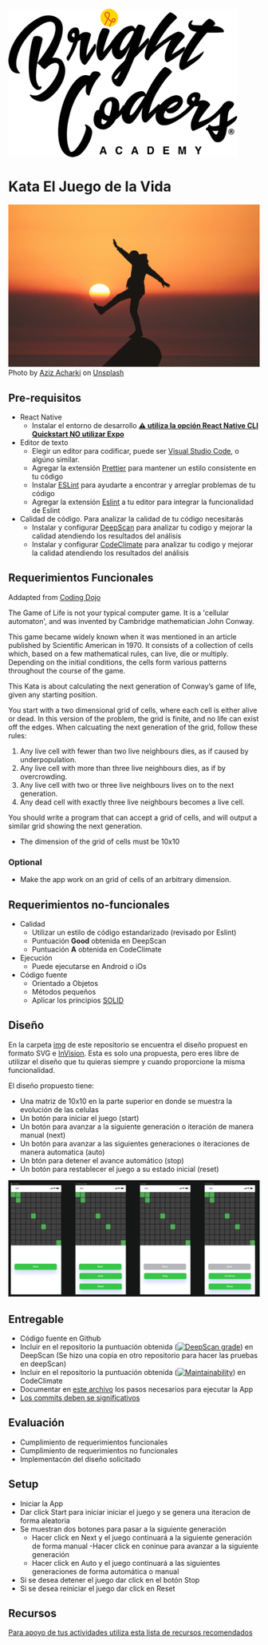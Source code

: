 ![BrightCoders Logo](img/logo-bc.png)

# Kata El Juego de la Vida

![Cover](img/cover.jpg)
<span>Photo by <a href="https://unsplash.com/@acharki95?utm_source=unsplash&amp;utm_medium=referral&amp;utm_content=creditCopyText">Aziz Acharki</a> on <a href="https://unsplash.com/s/photos/life?utm_source=unsplash&amp;utm_medium=referral&amp;utm_content=creditCopyText">Unsplash</a></span>

## Pre-requisitos

- React Native
  - Instalar el entorno de desarrollo [**:warning: utiliza la opción React Native CLI Quickstart NO utilizar Expo**](https://reactnative.dev/docs/environment-setup)
- Editor de texto
  - Elegir un editor para codificar, puede ser [Visual Studio Code](https://code.visualstudio.com/), o algúno similar.
  - Agregar la extensión [Prettier](https://marketplace.visualstudio.com/items?itemName=esbenp.prettier-vscode) para mantener un estilo consistente en tu código
  - Instalar [ESLint](https://eslint.org/) para ayudarte a encontrar y arreglar problemas de tu código
  - Agregar la extensión [Eslint](https://marketplace.visualstudio.com/items?itemName=dbaeumer.vscode-eslint) a tu editor para integrar la funcionalidad de Eslint
- Calidad de código. Para analizar la calidad de tu código necesitarás
  - Instalar y configurar [DeepScan](https://deepscan.io/) para analizar tu codigo y mejorar la calidad atendiendo los resultados del análisis
  - Instalar y configurar [CodeClimate](https://codeclimate.com/) para analizar tu codigo y mejorar la calidad atendiendo los resultados del análisis

## Requerimientos Funcionales

Addapted from [Coding Dojo](https://codingdojo.org)

The Game of Life is not your typical computer game. It is a 'cellular automaton', and was invented by Cambridge mathematician John Conway.

This game became widely known when it was mentioned in an article published by Scientific American in 1970. It consists of a collection of cells which, based on a few mathematical rules, can live, die or multiply. Depending on the initial conditions, the cells form various patterns throughout the course of the game.

This Kata is about calculating the next generation of Conway’s game of life, given any starting position.

You start with a two dimensional grid of cells, where each cell is either alive or dead. In this version of the problem, the grid is finite, and no life can exist off the edges. When calcuating the next generation of the grid, follow these rules:

1. Any live cell with fewer than two live neighbours dies, as if caused by underpopulation.
2. Any live cell with more than three live neighbours dies, as if by overcrowding.
3. Any live cell with two or three live neighbours lives on to the next generation.
4. Any dead cell with exactly three live neighbours becomes a live cell.

You should write a program that can accept a grid of cells, and will output a similar grid showing the next generation.

- The dimension of the grid of cells must be 10x10

### Optional

- Make the app work on an grid of cells of an arbitrary dimension.

## Requerimientos no-funcionales

- Calidad
  - Utilizar un estilo de código estandarizado (revisado por Eslint)
  - Puntuación **Good** obtenida en DeepScan
  - Puntuación **A** obtenida en CodeClimate
- Ejecución
  - Puede ejecutarse en Android o iOs
- Código fuente
  - Orientado a Objetos
  - Métodos pequeños
  - Aplicar los principios [SOLID](https://blog.usejournal.com/how-to-apply-solid-principles-in-react-applications-6c964091a982)

## Diseño

En la carpeta [img](/img) de este repositorio se encuentra el diseño propuest en formato SVG e [InVision](https://www.invisionapp.com/). Esta es solo una propuesta, pero eres libre de utilizar el diseño que tu quieras siempre y cuando proporcione la misma funcionalidad.

El diseño propuesto tiene:

- Una matriz de 10x10 en la parte superior en donde se muestra la evolución de las celulas
- Un botón para iniciar el juego (start)
- Un botón para avanzar a la siguiente generación o iteración de manera manual (next)
- Un botón para avanzar a las siguientes generaciones o iteraciones de manera automatica (auto)
- Un btón para detener el avance automático (stop)
- Un botón para restablecer el juego a su estado inicial (reset)

![Juego Vida](img/game-of-life.png)

## Entregable

- Código fuente en Github
- Incluir en el repositorio la puntuación obtenida ([![DeepScan grade](https://deepscan.io/api/teams/12132/projects/15106/branches/297951/badge/grade.svg)](https://deepscan.io/dashboard#view=project&tid=12132&pid=15106&bid=297951)) en DeepScan (Se hizo una copia en otro repositorio para hacer las pruebas en deepScan)
- Incluir en el repositorio la puntuación obtenida ([![Maintainability](https://api.codeclimate.com/v1/badges/effa8e00fb7d86552d89/maintainability)](https://codeclimate.com/github/GracielaJazmin/Juego/maintainability)) en CodeClimate
- Documentar en [este archivo](setup/README.md) los pasos necesarios para ejecutar la App
- [Los commits deben se significativos](https://medium.com/better-programming/you-need-meaningful-commit-messages-d869e44e98d4)

## Evaluación

- Cumplimiento de requerimientos funcionales
- Cumplimiento de requerimientos no funcionales
- Implementacón del diseño solicitado

## Setup

- Iniciar la App
- Dar click Start para iniciar iniciar el juego y se genera una iteracion de forma aleatoria
- Se muestran dos botones para pasar a la siguiente generación
  - Hacer click en Next y el juego continuará a la siguiente generación de forma manual
      -Hacer click en coninue para avanzar a la siguiente generación
  - Hacer click en Auto y el juego continuará a las siguientes generaciones de forma automática o manual
- Si se desea detener el juego dar click en el botón Stop
- Si se desea reiniciar el juego dar click en Reset

## Recursos

[Para apoyo de tus actividades utiliza esta lista de recursos recomendados](https://github.com/bright-coders/commons/tree/master/topics/resources-react-native)
